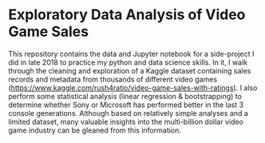 # Exploratory Data Analysis of Video Game Sales
This repository contains the data and Jupyter notebook for a side-project I did in late 2018 to practice my python and data science skills. In it, I walk through the cleaning and exploration of a Kaggle dataset containing sales records and metadata from thousands of different video games (https://www.kaggle.com/rush4ratio/video-game-sales-with-ratings). I also perform some statistical analysis (linear regression & bootstrapping) to determine whether Sony or Microsoft has performed better in the last 3 console generations. Although based on relatively simple analyses and a limited dataset, many valuable insights into the multi-billion dollar video game industry can be gleaned from this information.